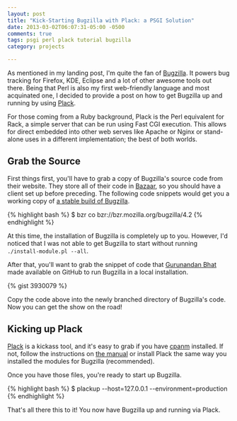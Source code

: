 ```yaml
---
layout: post
title: "Kick-Starting Bugzilla with Plack: a PSGI Solution"
date: 2013-03-02T06:07:31-05:00 -0500
comments: true
tags: psgi perl plack tutorial bugzilla
category: projects

---
```


As mentioned in my landing post, I'm quite the fan of 
[Bugzilla](http://bugzilla.org). It powers bug tracking for Firefox, KDE, 
Eclipse and a lot of other awesome tools out there. Being that Perl is also my 
first web-friendly language and most acquinated one, I decided to provide 
a post on how to get Bugzilla up and running by using 
[Plack](http://plackperl.org).

For those coming from a Ruby background, Plack is the Perl equivalent for 
Rack, a simple server that can be run using Fast CGI execution. This allows 
for direct embedded into other web serves like Apache or Nginx or stand-alone 
uses in a different implementation; the best of both worlds.

## Grab the Source

First things first, you'll have to grab a copy of Bugzilla's source code from 
their website. They store all of their code in 
[Bazaar](http://bazaar.canonical.com), so you should have a client set up 
before preceding. The following code snippets would get you a working copy of 
[a stable build of Bugzilla](http://www.bugzilla.org/download/).

{% highlight bash %}
$ bzr co bzr://bzr.mozilla.org/bugzilla/4.2
{% endhighlight %}

At this time, the installation of Bugzilla is completely up to you. However,
I'd noticed that I was not able to get Bugzilla to start without running
`./install-module.pl --all`.

After that, you'll want to grab the snippet of code that
[Gurunandan Bhat](https://gist.github.com/Bhat-Gurunandan) made 
available on GitHub to run Bugzilla in a local installation.

{% gist 3930079 %}

Copy the code above into the newly branched directory of Bugzilla's code.
Now you can get the show on the road!

## Kicking up Plack

[Plack](http://plackperl.org) is a kickass tool, and it's easy to grab if you
have [cpanm](http://search.cpan.org/perldoc?App::cpanminus) installed. If not,
follow the instructions on
[the manual](http://search.cpan.org/perldoc?App::cpanminus#INSTALL) or
install Plack the same way you installed the modules for Bugzilla
(recommended).

Once you have those files, you're ready to start up Bugzilla.

{% highlight bash %}
$ plackup --host=127.0.0.1 --environment=production
{% endhighlight %}

That's all there this to it! You now have Bugzilla up and running via Plack.
